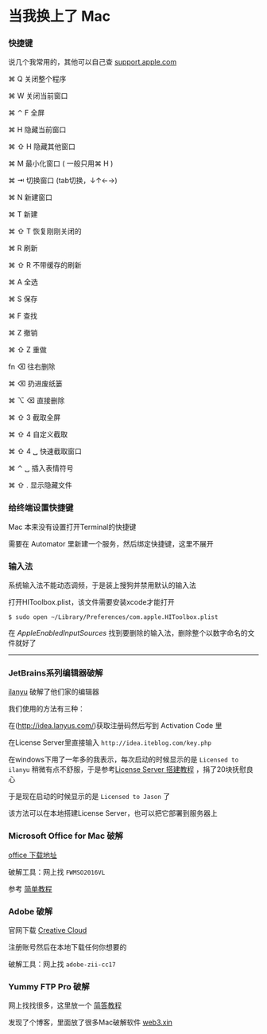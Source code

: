 # 当我换上了 Mac

### 快捷键

说几个我常用的，其他可以自己查 [support.apple.com](https://support.apple.com/zh-cn/ht201236)

⌘ Q 关闭整个程序

⌘ W 关闭当前窗口

⌘ ⌃ F 全屏

⌘ H 隐藏当前窗口

⌘ ⇧ H 隐藏其他窗口

⌘ M 最小化窗口 ( 一般只用⌘ H )

⌘ ⇥ 切换窗口 (tab切换，↓↑←→)

⌘ N 新建窗口

⌘ T 新建

⌘ ⇧ T 恢复刚刚关闭的

⌘ R 刷新

⌘ ⇧ R 不带缓存的刷新

⌘ A 全选

⌘ S 保存

⌘ F 查找

⌘ Z 撤销

⌘ ⇧ Z 重做

fn ⌫ 往右删除

⌘ ⌫ 扔进废纸篓

⌘ ⌥ ⌫ 直接删除

⌘ ⇧ 3 截取全屏

⌘ ⇧ 4 自定义截取

⌘ ⇧ 4 ␣ 快速截取窗口

⌘ ⌃ ␣ 插入表情符号

⌘ ⇧ . 显示隐藏文件


### 给终端设置快捷键

Mac 本来没有设置打开Terminal的快捷键

需要在 Automator 里新建一个服务，然后绑定快捷键，这里不展开


### 输入法

系统输入法不能动态调频，于是装上搜狗并禁用默认的输入法

打开HIToolbox.plist，该文件需要安装xcode才能打开

`$ sudo open ~/Library/Preferences/com.apple.HIToolbox.plist`

在 *AppleEnabledInputSources* 找到要删除的输入法，删除整个以数字命名的文件就好了

 - - - - -

### JetBrains系列编辑器破解

[ilanyu](http://blog.lanyus.com/) 破解了他们家的编辑器

我们使用的方法有三种：

在(http://idea.lanyus.com/)获取注册码然后写到 Activation Code 里

在License Server里直接输入 `http://idea.iteblog.com/key.php`

在windows下用了一年多的我表示，每次启动的时候显示的是 `Licensed to ilanyu`
稍微有点不舒服，于是参考[License Server 搭建教程](http://blog.lanyus.com/archives/174.html)
，捐了20块抚慰良心

于是现在启动的时候显示的是 `Licensed to Jason` 了

该方法可以在本地搭建License Server，也可以把它部署到服务器上

### Microsoft Office for Mac 破解

[office 下载地址](http://officecdn.microsoft.com/pr/C1297A47-86C4-4C1F-97FA-950631F94777/OfficeMac/Microsoft_Office_2016_Installer.pkg)

破解工具：网上找 `FWMSO2016VL`

参考 [简单教程](http://www.jianshu.com/p/2172835cfb17)

### Adobe 破解

官网下载 [Creative Cloud](https://creative.adobe.com/zh-cn/products/download/creative-cloud)

注册账号然后在本地下载任何你想要的

破解工具：网上找 `adobe-zii-cc17`

### Yummy FTP Pro 破解

网上找找很多，这里放一个
[简答教程](http://www.web3.xin/soft/198.html)

发现了个博客，里面放了很多Mac破解软件 [web3.xin](http://www.web3.xin/soft)